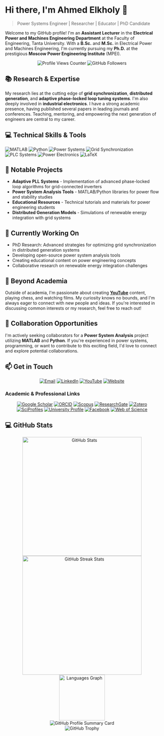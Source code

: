 # Hi there, I'm Ahmed Elkholy 👋

> Power Systems Engineer | Researcher | Educator | PhD Candidate

Welcome to my GitHub profile! I'm an **Assistant Lecturer** in the **Electrical Power and Machines Engineering Department** at the Faculty of Engineering, Tanta University. With a **B.Sc.** and **M.Sc.** in Electrical Power and Machines Engineering, I'm currently pursuing my **Ph.D.** at the prestigious **Moscow Power Engineering Institute** (MPEI).

<p align="center">
  <img src="https://komarev.com/ghpvc/?username=ahmelkholy&color=brightgreen" alt="Profile Views Counter"/>
  <img src="https://img.shields.io/github/followers/ahmelkholy?label=Followers&style=social" alt="GitHub Followers"/>
</p>

## 📚 Research & Expertise

My research lies at the cutting edge of **grid synchronization**, **distributed generation**, and **adaptive phase-locked loop tuning systems**. I'm also deeply involved in **industrial electronics**. I have a strong academic presence, having published several papers in leading journals and conferences. Teaching, mentoring, and empowering the next generation of engineers are central to my career.

## 💻 Technical Skills & Tools

![MATLAB](https://img.shields.io/badge/MATLAB-0076A8?style=for-the-badge&logo=mathworks&logoColor=white)
![Python](https://img.shields.io/badge/Python-3776AB?style=for-the-badge&logo=python&logoColor=white)
![Power Systems](https://img.shields.io/badge/Power_Systems-FF6B6B?style=for-the-badge)
![Grid Synchronization](https://img.shields.io/badge/Grid_Synchronization-4CAF50?style=for-the-badge)
![PLC Systems](https://img.shields.io/badge/PLC_Systems-FFA000?style=for-the-badge)
![Power Electronics](https://img.shields.io/badge/Power_Electronics-607D8B?style=for-the-badge)
![LaTeX](https://img.shields.io/badge/LaTeX-008080?style=for-the-badge&logo=latex&logoColor=white)

## 🔭 Notable Projects

- **Adaptive PLL Systems** - Implementation of advanced phase-locked loop algorithms for grid-connected inverters
- **Power System Analysis Tools** - MATLAB/Python libraries for power flow and stability studies
- **Educational Resources** - Technical tutorials and materials for power engineering students
- **Distributed Generation Models** - Simulations of renewable energy integration with grid systems

## 🌱 Currently Working On

- PhD Research: Advanced strategies for optimizing grid synchronization in distributed generation systems
- Developing open-source power system analysis tools
- Creating educational content on power engineering concepts
- Collaborative research on renewable energy integration challenges

## 🌟 Beyond Academia

Outside of academia, I'm passionate about creating **[YouTube](https://www.youtube.com/@ahmelkholy)** content, playing chess, and watching films. My curiosity knows no bounds, and I'm always eager to connect with new people and ideas. If you're interested in discussing common interests or my research, feel free to reach out!

## 🤝 Collaboration Opportunities

I'm actively seeking collaborators for a **Power System Analysis** project utilizing **MATLAB** and **Python**. If you're experienced in power systems, programming, or want to contribute to this exciting field, I'd love to connect and explore potential collaborations.

## 📫 Get in Touch

<p align="center">
  <a href="mailto:ahm_elkholy@outlook.com"><img src="https://img.shields.io/badge/Email-0078D4?style=for-the-badge&logo=microsoft-outlook&logoColor=white" alt="Email"/></a>
  <a href="https://www.linkedin.com/in/ahmelkholy/"><img src="https://img.shields.io/badge/LinkedIn-0077B5?style=for-the-badge&logo=linkedin&logoColor=white" alt="LinkedIn"/></a>
  <a href="https://www.youtube.com/@ahmelkholy"><img src="https://img.shields.io/badge/YouTube-FF0000?style=for-the-badge&logo=youtube&logoColor=white" alt="YouTube"/></a>
  <a href="https://ahmelkholy.github.io"><img src="https://img.shields.io/badge/Website-4285F4?style=for-the-badge&logo=google-chrome&logoColor=white" alt="Website"/></a>
</p>

### Academic & Professional Links

<p align="center">
  <a href="https://scholar.google.com/citations?user=KbZs8_AAAAAJ&hl=en"><img src="https://img.shields.io/badge/Google_Scholar-4285F4?style=for-the-badge&logo=google-scholar&logoColor=white" alt="Google Scholar"/></a>
  <a href="https://orcid.org/0000-0002-1834-1175"><img src="https://img.shields.io/badge/ORCID-339933?style=for-the-badge&logo=orcid&logoColor=white" alt="ORCID"/></a>
  <a href="https://www.scopus.com/authid/detail.uri?authorId=57202189065"><img src="https://img.shields.io/badge/Scopus-E25A1C?style=for-the-badge&logo=scopus&logoColor=white" alt="Scopus"/></a>
  <a href="https://researchgate.net/profile/Ahmed-Elkholy-7"><img src="https://img.shields.io/badge/ResearchGate-00CCBB?style=for-the-badge&logo=researchgate&logoColor=white" alt="ResearchGate"/></a>
  <a href="https://zotero.org/ahmelkholy"><img src="https://img.shields.io/badge/Zotero-44546A?style=for-the-badge&logo=zotero&logoColor=white" alt="Zotero"/></a>
  <a href="https://sciprofiles.com/profile/amelkholy"><img src="https://img.shields.io/badge/SciProfiles-0A66C2?style=for-the-badge" alt="SciProfiles"/></a>
  <a href="https://tdb2.tanta.edu.eg/staff/ahmelkholy"><img src="https://img.shields.io/badge/University_Profile-1976D2?style=for-the-badge&logo=university&logoColor=white" alt="University Profile"/></a>
  <a href="https://facebook.com/ahm.m.elkholy"><img src="https://img.shields.io/badge/Facebook-1877F2?style=for-the-badge&logo=facebook&logoColor=white" alt="Facebook"/></a>
  <a href="https://www.webofscience.com/wos/author/record/AAS-9757-2020"><img src="https://img.shields.io/badge/Web_of_Science-ResearcherID_AAS--9757--2020-003366?style=for-the-badge&logo=clarivate&logoColor=white" alt="Web of Science"/></a>
</p>

## 💻 GitHub Stats

<div align="center">
  <img width="390" src="https://github-readme-stats.vercel.app/api?username=ahmelkholy&show_icons=true&theme=transparent&count_private=true" alt="GitHub Stats"/>
  <img width="390" src="https://streak-stats.demolab.com/?user=ahmelkholy&count_private=true&theme=transparent&border_radius=10" alt="GitHub Streak Stats"/>
</div>

<div align="center">
  <img src="https://github-readme-stats.vercel.app/api/top-langs?username=ahmelkholy&locale=en&hide_title=false&layout=compact&card_width=320&langs_count=6&theme=transparent&hide_border=false&custom_title=Languages" height="150" alt="Languages Graph"/>
</div>

<div align="center">
  <img src="https://github-profile-summary-cards.vercel.app/api/cards/profile-details?username=ahmelkholy&theme=default" alt="GitHub Profile Summary Card"/>
</div>

<div align="center">
  <img src="https://github-profile-trophy.vercel.app/?username=ahmelkholy&theme=onedark&row=1&column=6&margin-w=15" alt="GitHub Trophy"/>
</div>
